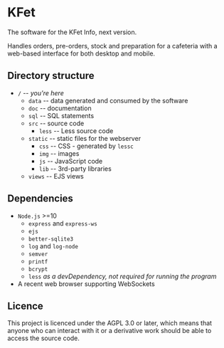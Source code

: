 # KFet
The software for the KFet Info, next version.

Handles orders, pre-orders, stock and preparation for a cafeteria with a web-based interface for both desktop and mobile.

## Directory structure
- `/` -- *you're here*
	- `data` -- data generated and consumed by the software
	- `doc` -- documentation
	- `sql` -- SQL statements
	- `src` -- source code
		- `less` -- Less source code
	- `static` -- static files for the webserver
		- `css` -- CSS - generated by `lessc`
		- `img` -- images
		- `js` -- JavaScript code
		- `lib` -- 3rd-party libraries
	- `views` -- EJS views

## Dependencies
- `Node.js` >=10
	- `express` and `express-ws`
	- `ejs`
	- `better-sqlite3`
	- `log` and `log-node`
	- `semver`
	- `printf`
	- `bcrypt`
	- `less` *as a devDependency, not required for running the program*
- A recent web browser supporting WebSockets

## Licence
This project is licenced under the AGPL 3.0 or later, which means that anyone who can interact with it or a derivative work should be able to access the source code.

